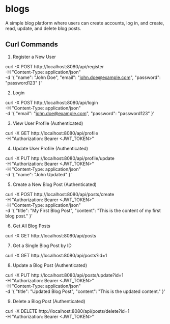 # blogs
A simple blog platform where users can create accounts, log in, and create, read, update, and delete blog posts.


## Curl Commands

1. Register a New User

curl -X POST http://localhost:8080/api/register \
-H "Content-Type: application/json" \
-d '{
  "name": "John Doe",
  "email": "john.doe@example.com",
  "password": "password123"
}'

2. Login

curl -X POST http://localhost:8080/api/login \
-H "Content-Type: application/json" \
-d '{
  "email": "john.doe@example.com",
  "password": "password123"
}'

3. View User Profile (Authenticated)

curl -X GET http://localhost:8080/api/profile \
-H "Authorization: Bearer <JWT_TOKEN>"

4. Update User Profile (Authenticated)

curl -X PUT http://localhost:8080/api/profile/update \
-H "Authorization: Bearer <JWT_TOKEN>" \
-H "Content-Type: application/json" \
-d '{
  "name": "John Updated"
}'

5. Create a New Blog Post (Authenticated)

curl -X POST http://localhost:8080/api/posts/create \
-H "Authorization: Bearer <JWT_TOKEN>" \
-H "Content-Type: application/json" \
-d '{
  "title": "My First Blog Post",
  "content": "This is the content of my first blog post."
}'

6. Get All Blog Posts

curl -X GET http://localhost:8080/api/posts

7. Get a Single Blog Post by ID

curl -X GET http://localhost:8080/api/posts?id=1

8. Update a Blog Post (Authenticated)

curl -X PUT http://localhost:8080/api/posts/update?id=1 \
-H "Authorization: Bearer <JWT_TOKEN>" \
-H "Content-Type: application/json" \
-d '{
  "title": "Updated Blog Post",
  "content": "This is the updated content."
}'

9. Delete a Blog Post (Authenticated)

curl -X DELETE http://localhost:8080/api/posts/delete?id=1 \
-H "Authorization: Bearer <JWT_TOKEN>"
